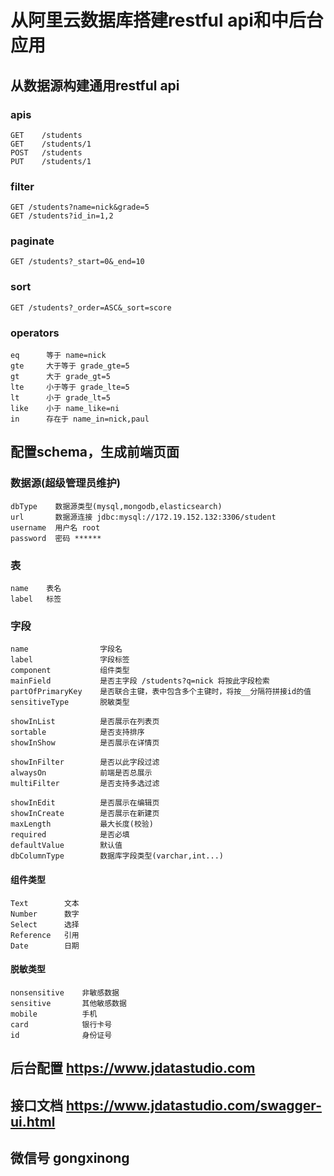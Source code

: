 # 从阿里云数据库搭建restful api和中后台应用
    
## 从数据源构建通用restful api

### apis
```
GET    /students
GET    /students/1
POST   /students
PUT    /students/1
```
### filter

```
GET /students?name=nick&grade=5
GET /students?id_in=1,2
```
### paginate

```
GET /students?_start=0&_end=10
```

### sort

```
GET /students?_order=ASC&_sort=score
```

### operators

```
eq      等于 name=nick
gte     大于等于 grade_gte=5
gt      大于 grade_gt=5
lte     小于等于 grade_lte=5
lt      小于 grade_lt=5
like    小于 name_like=ni
in      存在于 name_in=nick,paul
```

## 配置schema，生成前端页面

### 数据源(超级管理员维护)
```
dbType    数据源类型(mysql,mongodb,elasticsearch)
url       数据源连接 jdbc:mysql://172.19.152.132:3306/student
username  用户名 root
password  密码 ******
```
### 表
```
name    表名
label   标签
```
### 字段
```
name                字段名
label               字段标签
component           组件类型
mainField           是否主字段 /students?q=nick 将按此字段检索
partOfPrimaryKey    是否联合主键，表中包含多个主键时，将按__分隔符拼接id的值
sensitiveType       脱敏类型

showInList          是否展示在列表页
sortable            是否支持排序
showInShow          是否展示在详情页

showInFilter        是否以此字段过滤
alwaysOn            前端是否总展示
multiFilter         是否支持多选过滤

showInEdit          是否展示在编辑页
showInCreate        是否展示在新建页
maxLength           最大长度(校验)
required            是否必填
defaultValue        默认值
dbColumnType        数据库字段类型(varchar,int...)
```

#### 组件类型

```
Text	    文本
Number	    数字
Select	    选择
Reference   引用
Date	    日期
```
#### 脱敏类型

```
nonsensitive    非敏感数据
sensitive       其他敏感数据
mobile          手机
card            银行卡号
id              身份证号
```
## 后台配置 https://www.jdatastudio.com
## 接口文档 https://www.jdatastudio.com/swagger-ui.html
## 微信号 gongxinong
